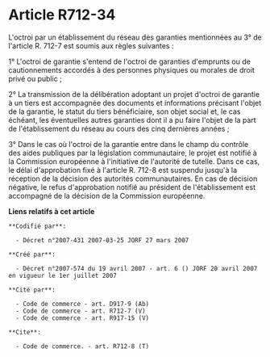 # Article R712-34

L'octroi par un établissement du réseau des garanties mentionnées au 3° de l'article R. 712-7 est soumis aux règles
suivantes :

1° L'octroi de garantie s'entend de l'octroi de garanties d'emprunts ou de cautionnements accordés à des personnes physiques
ou morales de droit privé ou public ;

2° La transmission de la délibération adoptant un projet d'octroi de garantie à un tiers est accompagnée des documents et
informations précisant l'objet de la garantie, le statut du tiers bénéficiaire, son objet social et, le cas échéant, les
éventuelles autres garanties dont il a pu faire l'objet de la part de l'établissement du réseau au cours des cinq dernières
années ;

3° Dans le cas où l'octroi de la garantie entre dans le champ du contrôle des aides publiques par la législation
communautaire, le projet est notifié à la Commission européenne à l'initiative de l'autorité de tutelle. Dans ce cas, le
délai d'approbation fixé à l'article R. 712-8 est suspendu jusqu'à la réception de la décision des autorités communautaires.
En cas de décision négative, le refus d'approbation notifié au président de l'établissement est accompagné de la décision de
la Commission européenne.

**Liens relatifs à cet article**

	**Codifié par**:

	  - Décret n°2007-431 2007-03-25 JORF 27 mars 2007

	**Créé par**:

	  - Décret n°2007-574 du 19 avril 2007 - art. 6 () JORF 20 avril 2007 en vigueur le 1er juillet 2007

	**Cité par**:

	  - Code de commerce - art. D917-9 (Ab)
	  - Code de commerce - art. R712-7 (V)
	  - Code de commerce - art. R917-15 (V)

	**Cite**:

	  - Code de commerce. - art. R712-8 (T)
